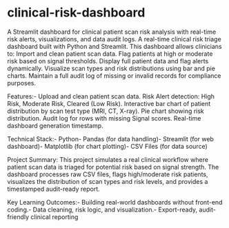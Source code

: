 # clinical-risk-dashboard

A Streamlit dashboard for clinical patient scan risk analysis with real-time risk alerts, visualizations, and data audit logs. A real-time clinical risk triage dashboard built with Python and Streamlit.
This dashboard allows clinicians to:
Import and clean patient scan data.
Flag patients at high or moderate risk based on signal thresholds.
Display full patient data and flag alerts dynamically.
Visualize scan types and risk distributions using bar and pie charts.
Maintain a full audit log of missing or invalid records for compliance purposes.

 Features:- Upload and clean patient scan data.
Risk Alert detection:
High Risk,
Moderate Risk,
Cleared (Low Risk).
Interactive bar chart of patient distribution by scan test type (MRI, CT, X-ray).
Pie chart showing risk distribution.
Audit log for rows with missing Signal scores.
Real-time dashboard generation timestamp.
 
 Technical Stack:- Python- Pandas (for data handling)- Streamlit (for web dashboard)- Matplotlib (for chart plotting)- CSV Files (for data source)

 Project Summary:
This project simulates a real clinical workflow where patient scan data is triaged for potential risk based on signal strength. The dashboard processes raw CSV files, flags high/moderate risk patients, visualizes the distribution of scan types and risk levels, and provides a timestamped audit-ready report.
 
 Key Learning Outcomes:- Building real-world dashboards without front-end coding.- Data cleaning, risk logic, and visualization.- Export-ready, audit-friendly clinical reporting
